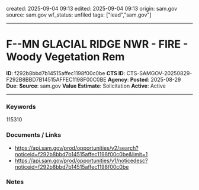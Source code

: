 created: 2025-09-04 09:13
edited: 2025-09-04 09:13
origin: sam.gov
source: sam.gov
wf_status: unfiled
tags: ["lead","sam.gov"]

---

# F--MN GLACIAL RIDGE NWR - FIRE - Woody Vegetation Rem

**ID**: f292b8bbd7b14515affec1198f00c0be
**CTS ID**: CTS-SAMGOV-20250829-F292B8BBD7B14515AFFEC1198F00C0BE
**Agency**: 
**Posted**: 2025-08-29
**Due**: 
**Source**: sam.gov
**Value Estimate**: Solicitation
**Active**: Active

---

### Keywords
115310

### Documents / Links
- <https://api.sam.gov/prod/opportunities/v2/search?noticeid=f292b8bbd7b14515affec1198f00c0be&limit=1>
- <https://api.sam.gov/prod/opportunities/v1/noticedesc?noticeid=f292b8bbd7b14515affec1198f00c0be>

### Notes

